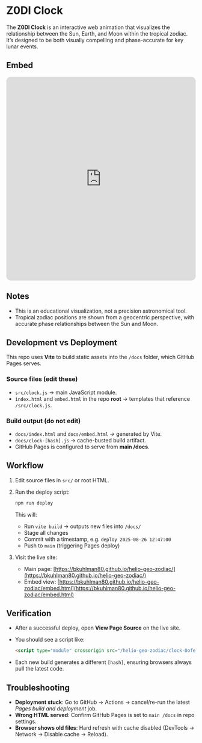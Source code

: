 # Z0DI Clock

The **Z0DI Clock** is an interactive web animation that visualizes the relationship between the Sun, Earth, and Moon within the tropical zodiac. It’s designed to be both visually compelling and phase-accurate for key lunar events.

## Embed 
<iframe
  src="https://bkuhlman80.github.io/helio-geo-zodiac/embed.html?mode=frozen&dt=2025-08-19T03:11:00Z&controls=0&labels=1"
  title="Z0DI Clock"
  width="100%" height="540" style="border:0;border-radius:12px;overflow:hidden" loading="lazy">
</iframe>

## Notes
- This is an educational visualization, not a precision astronomical tool.
- Tropical zodiac positions are shown from a geocentric perspective, with accurate phase relationships between the Sun and Moon.

## Development vs Deployment

This repo uses **Vite** to build static assets into the `/docs` folder, which GitHub Pages serves.

### Source files (edit these)

* `src/clock.js` → main JavaScript module.
* `index.html` and `embed.html` in the repo **root** → templates that reference `/src/clock.js`.

### Build output (do not edit)

* `docs/index.html` and `docs/embed.html` → generated by Vite.
* `docs/clock-[hash].js` → cache-busted build artifact.
* GitHub Pages is configured to serve from **main /docs**.

## Workflow

1. Edit source files in `src/` or root HTML.

2. Run the deploy script:

   ```bash
   npm run deploy
   ```

   This will:

   * Run `vite build` → outputs new files into `/docs/`
   * Stage all changes
   * Commit with a timestamp, e.g. `deploy 2025-08-26 12:47:00`
   * Push to `main` (triggering Pages deploy)

3. Visit the live site:

   * Main page: [https://bkuhlman80.github.io/helio-geo-zodiac/](https://bkuhlman80.github.io/helio-geo-zodiac/)
   * Embed view: [https://bkuhlman80.github.io/helio-geo-zodiac/embed.html](https://bkuhlman80.github.io/helio-geo-zodiac/embed.html)

## Verification

* After a successful deploy, open **View Page Source** on the live site.
* You should see a script like:

  ```html
  <script type="module" crossorigin src="/helio-geo-zodiac/clock-DofenHXy.js"></script>
  ```
* Each new build generates a different `[hash]`, ensuring browsers always pull the latest code.

## Troubleshooting

* **Deployment stuck**: Go to GitHub → Actions → cancel/re-run the latest *Pages build and deployment* job.
* **Wrong HTML served**: Confirm GitHub Pages is set to `main /docs` in repo settings.
* **Browser shows old files**: Hard refresh with cache disabled (DevTools → Network → Disable cache → Reload).
